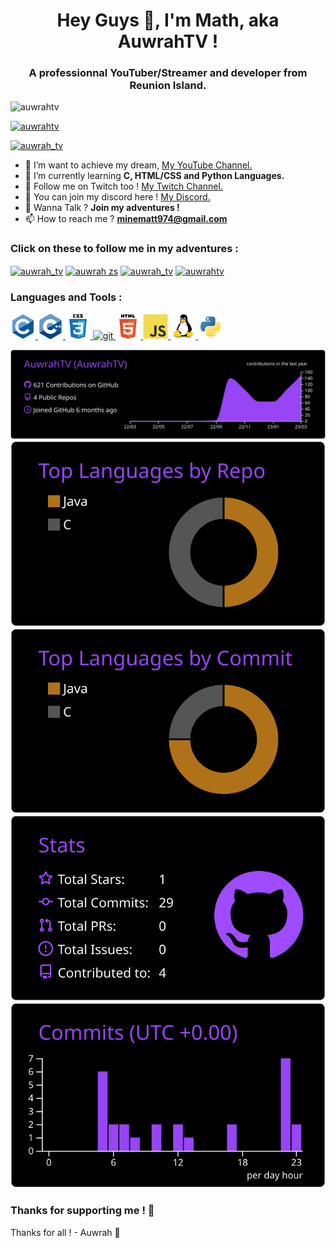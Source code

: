 <h1 align="center">Hey Guys 👋, I'm Math, aka AuwrahTV !</h1>

<h3 align="center">A professionnal YouTuber/Streamer and developer from Reunion Island.</h3>

<p align="left"> <img src="https://komarev.com/ghpvc/?username=auwrahtv&label=Profile%20views&color=0e75b6&style=flat" alt="auwrahtv" /> </p>

<p align="left"> <a href="https://github.com/ryo-ma/github-profile-trophy"><img src="https://github-profile-trophy.vercel.app/?username=auwrahtv" alt="auwrahtv" /></a> </p>

<p align="left"> <a href="https://twitter.com/auwrah_tv" target="blank"><img src="https://img.shields.io/twitter/follow/auwrah_tv?logo=twitter&style=for-the-badge" alt="auwrah_tv" /></a> </p>

- 🫶 I’m want to achieve my dream, [My YouTube Channel.](https://www.youtube.com/c/AuwrahTV)
- 🌱 I’m currently learning **C, HTML/CSS and Python Languages.**
- 🌆 Follow me on Twitch too ! [My Twitch Channel.](https://twitch.tv/auwrahtv)
- 🤝 You can join my discord here ! [My Discord.](https://discord.gg/WuSHDVn)
- 💬 Wanna Talk ? **Join my adventures !**
- 📫 How to reach me ? **minematt974@gmail.com**

<h3 align="left">Click on these to follow me in my adventures :</h3>

<p align="left"> <a href="https://twitter.com/auwrah_tv" target="blank"><img align="center" src="https://raw.githubusercontent.com/rahuldkjain/github-profile-readme-generator/master/src/images/icons/Social/twitter.svg" alt="auwrah_tv" height="30" width="40" /></a>
<a href="https://fb.com/auwrah zs" target="blank"><img align="center" src="https://raw.githubusercontent.com/rahuldkjain/github-profile-readme-generator/master/src/images/icons/Social/facebook.svg" alt="auwrah zs" height="30" width="40" /></a>
<a href="https://instagram.com/auwrah_tv" target="blank"><img align="center" src="https://raw.githubusercontent.com/rahuldkjain/github-profile-readme-generator/master/src/images/icons/Social/instagram.svg" alt="auwrah_tv" height="30" width="40" /></a>
<a href="https://www.youtube.com/c/auwrahtv" target="blank"><img align="center" src="https://raw.githubusercontent.com/rahuldkjain/github-profile-readme-generator/master/src/images/icons/Social/youtube.svg" alt="auwrahtv" height="30" width="40" /></a> </p>

<h3 align="left">Languages and Tools :</h3> <p align="left"> <a href="https://www.cprogramming.com/" target="_blank" rel="noreferrer"> <img src="https://raw.githubusercontent.com/devicons/devicon/master/icons/c/c-original.svg" alt="c" width="40" height="40"/> </a>
<a href="https://www.w3schools.com/cpp/" target="_blank" rel="noreferrer"> <img src="https://raw.githubusercontent.com/devicons/devicon/master/icons/cplusplus/cplusplus-original.svg" alt="cplusplus" width="40" height="40"/> </a>
<a href="https://www.w3schools.com/css/" target="_blank" rel="noreferrer"> <img src="https://raw.githubusercontent.com/devicons/devicon/master/icons/css3/css3-original-wordmark.svg" alt="css3" width="40" height="40"/> </a>
<a href="https://git-scm.com/" target="_blank" rel="noreferrer"> <img src="https://www.vectorlogo.zone/logos/git-scm/git-scm-icon.svg" alt="git" width="40" height="40"/> </a> <a href="https://www.w3.org/html/" target="_blank" rel="noreferrer"> <img src="https://raw.githubusercontent.com/devicons/devicon/master/icons/html5/html5-original-wordmark.svg" alt="html5" width="40" height="40"/> </a>
<a href="https://developer.mozilla.org/en-US/docs/Web/JavaScript" target="_blank" rel="noreferrer"> <img src="https://raw.githubusercontent.com/devicons/devicon/master/icons/javascript/javascript-original.svg" alt="javascript" width="40" height="40"/> </a> <a href="https://www.linux.org/" target="_blank" rel="noreferrer"> <img src="https://raw.githubusercontent.com/devicons/devicon/master/icons/linux/linux-original.svg" alt="linux" width="40" height="40"/> </a>
<a href="https://www.python.org" target="_blank" rel="noreferrer"> <img src="https://raw.githubusercontent.com/devicons/devicon/master/icons/python/python-original.svg" alt="python" width="40" height="40"/> </a> </p>

[![](https://raw.githubusercontent.com/AuwrahTV/AuwrahTV/master/profile-summary-card-output/midnight_purple/0-profile-details.svg)](https://github.com/vn7n24fzkq/github-profile-summary-cards)
[![](https://raw.githubusercontent.com/AuwrahTV/AuwrahTV/master/profile-summary-card-output/midnight_purple/1-repos-per-language.svg)](https://github.com/vn7n24fzkq/github-profile-summary-cards) [![](https://raw.githubusercontent.com/AuwrahTV/AuwrahTV/master/profile-summary-card-output/midnight_purple/2-most-commit-language.svg)](https://github.com/vn7n24fzkq/github-profile-summary-cards)
[![](https://raw.githubusercontent.com/AuwrahTV/AuwrahTV/master/profile-summary-card-output/midnight_purple/3-stats.svg)](https://github.com/vn7n24fzkq/github-profile-summary-cards) [![](https://raw.githubusercontent.com/AuwrahTV/AuwrahTV/master/profile-summary-card-output/midnight_purple/4-productive-time.svg)](https://github.com/vn7n24fzkq/github-profile-summary-cards)

<h3 align="left">Thanks for supporting me ! 💛</h3> Thanks for all ! - Auwrah 💛
